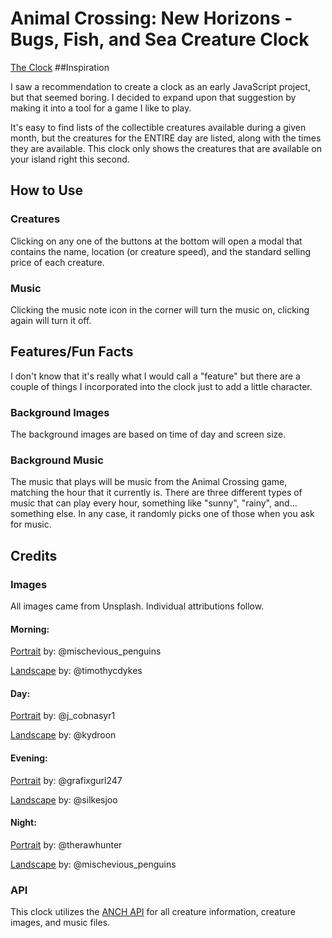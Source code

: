 # Animal Crossing: New Horizons - Bugs, Fish, and Sea Creature Clock

[The Clock](https://dustinjray.github.io/acnh-clock)
##Inspiration

I saw a recommendation to create a clock as an early JavaScript project, but that seemed boring. I decided to expand upon that suggestion by making it into a tool for a game I like to play. 

It's easy to find lists of the collectible creatures available during a given month, but the creatures for the ENTIRE day are listed, along with the times they are available. This clock only shows the creatures that are available on your island right this second.

## How to Use

### Creatures
Clicking on any one of the buttons at the bottom will open a modal that contains the name, location (or creature speed), and the standard selling price of each creature.
### Music
Clicking the music note icon in the corner will turn the music on, clicking again will turn it off.

## Features/Fun Facts
I don't know that it's really what I would call a "feature" but there are a couple of things I incorporated into the clock just to add a little character.
### Background Images
The background images are based on time of day and screen size.
### Background Music
The music that plays will be music from the Animal Crossing game, matching the hour that it currently is. There are three different types of music that can play every hour, something like "sunny", "rainy", and... something else. In any case, it randomly picks one of those when you ask for music.

## Credits

### Images
All images came from Unsplash. Individual attributions follow.
#### Morning:
[Portrait](https://unsplash.com/photos/fb7TJlE6pz8) by: @mischevious_penguins

[Landscape](https://unsplash.com/photos/UFxRXLWFFeQ) by: @timothycdykes

#### Day:
[Portrait](https://unsplash.com/photos/67sVPjK6Q7I) by: @j_cobnasyr1

[Landscape](https://unsplash.com/photos/-5t71h3ldJI) by: @kydroon

#### Evening:
[Portrait](https://unsplash.com/photos/mOcdke2ZQoE) by: @grafixgurl247

[Landscape](https://unsplash.com/photos/P9bcVkxnITE) by: @silkesjoo

#### Night:
[Portrait](https://unsplash.com/photos/BFR1X8Jimsc) by: @therawhunter

[Landscape](https://unsplash.com/photos/oGkwnLRxB8w) by: @mischevious_penguins

### API
This clock utilizes the [ANCH API](http://acnhapi.com/) for all creature information, creature images, and music files.